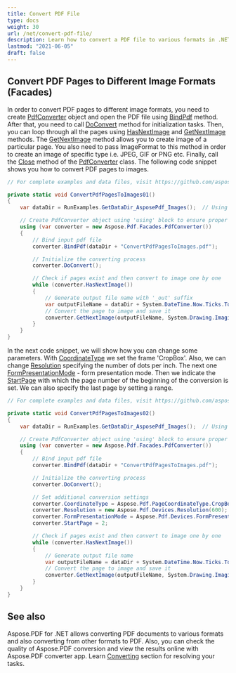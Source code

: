 ```yaml
---
title: Convert PDF File
type: docs
weight: 30
url: /net/convert-pdf-file/
description: Learn how to convert a PDF file to various formats in .NET using Aspose.PDF for flexible document handling.
lastmod: "2021-06-05"
draft: false
---
```

<script type="application/ld+json">
{
    "@context": "https://schema.org",
    "@type": "TechArticle",
    "headline": "Convert PDF File",
    "alternativeHeadline": "Convert PDF Pages to Image Formats Efficiently",
    "abstract": "Unlock the power of Aspose.PDF for .NET Facades to effortlessly convert PDF pages into diverse image formats like JPEG, GIF, and PNG with the PdfConverter class. This feature enables detailed control over the conversion process, allowing you to specify parameters such as resolution, coordinate type, and page range for customized output. Enhance your document handling capabilities by integrating seamless PDF to image conversions into your applications",
    "author": {
        "@type": "Person",
        "name": "Anastasiia Holub",
        "givenName": "Anastasiia",
        "familyName": "Holub",
        "url": "https://www.linkedin.com/in/anastasiia-holub-750430225/"
    },
    "genre": "pdf document generation",
    "wordcount": "561",
    "proficiencyLevel": "Beginner",
    "publisher": {
        "@type": "Organization",
        "name": "Aspose.PDF for .NET",
        "url": "https://products.aspose.com/pdf",
        "logo": "https://www.aspose.cloud/templates/aspose/img/products/pdf/aspose_pdf-for-net.svg",
        "alternateName": "Aspose",
        "sameAs": [
            "https://facebook.com/aspose.pdf/",
            "https://twitter.com/asposepdf",
            "https://www.youtube.com/channel/UCmV9sEg_QWYPi6BJJs7ELOg/featured",
            "https://www.linkedin.com/company/aspose",
            "https://stackoverflow.com/questions/tagged/aspose",
            "https://aspose.quora.com/",
            "https://aspose.github.io/"
        ],
        "contactPoint": [
            {
                "@type": "ContactPoint",
                "telephone": "+1 903 306 1676",
                "contactType": "sales",
                "areaServed": "US",
                "availableLanguage": "en"
            },
            {
                "@type": "ContactPoint",
                "telephone": "+44 141 628 8900",
                "contactType": "sales",
                "areaServed": "GB",
                "availableLanguage": "en"
            },
            {
                "@type": "ContactPoint",
                "telephone": "+61 2 8006 6987",
                "contactType": "sales",
                "areaServed": "AU",
                "availableLanguage": "en"
            }
        ]
    },
    "url": "/net/convert-pdf-file/",
    "mainEntityOfPage": {
        "@type": "WebPage",
        "@id": "/net/convert-pdf-file/"
    },
    "dateModified": "2024-11-25",
    "description": "Aspose.PDF can perform not only simple and easy tasks but also cope with more complex goals. Check the next section for advanced users and developers."
}
</script>

## Convert PDF Pages to Different Image Formats (Facades)

In order to convert PDF pages to different image formats, you need to create [PdfConverter](https://reference.aspose.com/pdf/net/aspose.pdf.facades/pdfconverter) object and open the PDF file using [BindPdf](https://reference.aspose.com/pdf/net/aspose.pdf.facades.facade/bindpdf/methods/3) method. After that, you need to call [DoConvert](https://reference.aspose.com/pdf/net/aspose.pdf.facades/pdfconverter/methods/doconvert) method for initialization tasks. Then, you can loop through all the pages using [HasNextImage](https://reference.aspose.com/pdf/net/aspose.pdf.facades/pdfconverter/methods/hasnextimage) and [GetNextImage](https://reference.aspose.com/pdf/net/aspose.pdf.facades.pdfconverter/getnextimage/methods/6) methods. The [GetNextImage](https://reference.aspose.com/pdf/net/aspose.pdf.facades.pdfconverter/getnextimage/methods/6) method allows you to create image of a particular page. You also need to pass ImageFormat to this method in order to create an image of specific type i.e. JPEG, GIF or PNG etc. Finally, call the [Close](https://reference.aspose.com/pdf/net/aspose.pdf.facades/pdfconverter/methods/close) method of the [PdfConverter](https://reference.aspose.com/pdf/net/aspose.pdf.facades/pdfconverter) class. The following code snippet shows you how to convert PDF pages to images.

```csharp
// For complete examples and data files, visit https://github.com/aspose-pdf/Aspose.PDF-for-.NET

private static void ConvertPdfPagesToImages01()
{
    var dataDir = RunExamples.GetDataDir_AsposePdf_Images();  // Using dynamic path

    // Create PdfConverter object using 'using' block to ensure proper disposal
    using (var converter = new Aspose.Pdf.Facades.PdfConverter())
    {
        // Bind input pdf file
        converter.BindPdf(dataDir + "ConvertPdfPagesToImages.pdf");

        // Initialize the converting process
        converter.DoConvert();

        // Check if pages exist and then convert to image one by one
        while (converter.HasNextImage())
        {
            // Generate output file name with '_out' suffix
            var outputFileName = dataDir + System.DateTime.Now.Ticks.ToString() + "_out.jpg";
            // Convert the page to image and save it
            converter.GetNextImage(outputFileName, System.Drawing.Imaging.ImageFormat.Jpeg);
        }
    }
}
```

In the next code snippet, we will show how you can change some parameters. With [CoordinateType](https://reference.aspose.com/pdf/net/aspose.pdf.facades/pdfconverter/properties/coordinatetype) we set the frame 'CropBox'. Also, we can change [Resolution](https://reference.aspose.com/pdf/net/aspose.pdf.facades/pdfconverter/properties/resolution) specifying the number of dots per inch. The next one [FormPresentationMode](https://reference.aspose.com/pdf/net/aspose.pdf.facades/pdfconverter/properties/formpresentationmode) - form presentation mode. Then we indicate the [StartPage](https://reference.aspose.com/pdf/net/aspose.pdf.facades/pdfconverter/properties/startpage) with which the page number of the beginning of the conversion is set. We can also specify the last page by setting a range.

```csharp
// For complete examples and data files, visit https://github.com/aspose-pdf/Aspose.PDF-for-.NET

private static void ConvertPdfPagesToImages02()
{
    var dataDir = RunExamples.GetDataDir_AsposePdf_Images();  // Using dynamic path

    // Create PdfConverter object using 'using' block to ensure proper disposal
    using (var converter = new Aspose.Pdf.Facades.PdfConverter())
    {
        // Bind input pdf file
        converter.BindPdf(dataDir + "ConvertPdfPagesToImages.pdf");

        // Initialize the converting process
        converter.DoConvert();

        // Set additional conversion settings
        converter.CoordinateType = Aspose.Pdf.PageCoordinateType.CropBox;
        converter.Resolution = new Aspose.Pdf.Devices.Resolution(600);
        converter.FormPresentationMode = Aspose.Pdf.Devices.FormPresentationMode.Production;
        converter.StartPage = 2;

        // Check if pages exist and then convert to image one by one
        while (converter.HasNextImage())
        {
            // Generate output file name
            var outputFileName = dataDir + System.DateTime.Now.Ticks.ToString() + "_out.jpg";
            // Convert the page to image and save it
            converter.GetNextImage(outputFileName, System.Drawing.Imaging.ImageFormat.Jpeg);
        }
    }
}
```

## See also

Aspose.PDF for .NET allows converting PDF documents to various formats and also converting from other formats to PDF. Also, you can check the quality of Aspose.PDF conversion and view the results online with Aspose.PDF converter app. Learn [Converting](/pdf/net/converting/) section for resolving your tasks.



